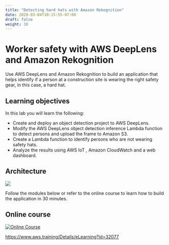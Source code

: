```yaml
---
title: "Detecting hard hats with Amazon Rekognition"
date: 2020-03-04T10:15:55-07:00
draft: false
weight: 30
---
```

# Worker safety with AWS DeepLens and Amazon Rekognition

Use AWS DeepLens and Amazon Rekognition to build an application that helps identify if a person at a construction site is wearing the right safety gear, in this case, a hard hat. 

## Learning objectives
In this lab you will learn the following:
- Create and deploy an object detection project to AWS DeepLens.
- Modify the AWS DeepLens object detection inference Lambda function to detect persons and upload the frame to Amazon S3.
- Create a Lambda function to identify persons who are not wearing safety hats.
- Analyze the results using AWS IoT , Amazon CloudWatch and a web dashboard.

## Architecture

![](/images/030_detecting_hard_hats/arch.png)

Follow the modules below or refer to the online course to learn how to build the application in 30 minutes.

## Online course 

[![Online Course](/images/030_detecting_hard_hats/worker-safety-sc.png)](https://www.aws.training/learningobject/wbc?id=32077)

https://www.aws.training/Details/eLearning?id=32077
